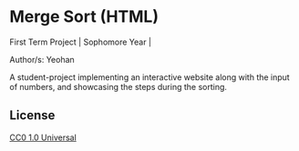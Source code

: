# Merge Sort (HTML) 

First Term Project | Sophomore Year | 

Author/s: Yeohan 

A student-project implementing an interactive website along with the input of numbers, and showcasing the steps during the sorting.

## License
[CC0 1.0 Universal](https://choosealicense.com/licenses/cc0-1.0/)
